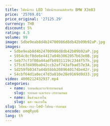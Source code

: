 ```yaml
---
title: ไฟหน้ารถ LED ไฟหน้ารถยนต์สําหรับ BMW X3e83
price: '25769.01'
price_original: '27125.29'
currency: THB
discount: 5%
rating: 4.5
volume: 99
image: Sdbe9eab8d4b24700986d8db42b09b92aP.jpg
images:
  - Sdbe9eab8d4b24700986d8db42b09b92aP.jpg
  - S954c0cf8de6e4417a04b3062057b63e0B.jpg
  - Seb77cf3f00a44adfb0931119c2344f57h.jpg
  - S75c67d490ba042ccb2af743afbad57e3A.jpg
  - Sd259fb0347a44b5bbb2089640174be42r.jpg
  - S4cbf64d1a0ec47d3a810e28e9169d0d33.jpg
video: 4000212432937.mp4
categories:
  - name: รถยนต์และรถจักรยานยนต์
    slug: รถยนต-และรถจ-กรยานยนต
  - name: ชิ้นส่วนภายใน
    slug: นส-วนภายใน
slug: ไฟหน-ารถ-led-ไฟหน-ารถยนต
encode: omqRyo6
lang: th
---
```

  